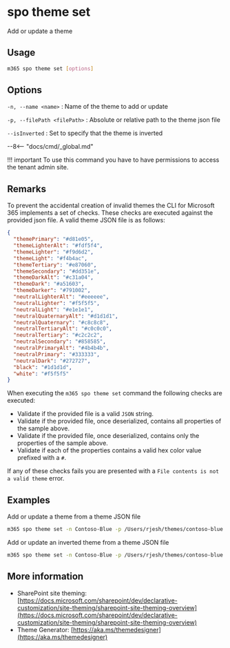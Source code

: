 # spo theme set

Add or update a theme

## Usage

```sh
m365 spo theme set [options]
```

## Options

`-n, --name <name>`
: Name of the theme to add or update

`-p, --filePath <filePath>`
: Absolute or relative path to the theme json file

`--isInverted`
: Set to specify that the theme is inverted

--8<-- "docs/cmd/_global.md"

!!! important
    To use this command you have to have permissions to access the tenant admin site.

## Remarks

To prevent the accidental creation of invalid themes the CLI for Microsoft 365 implements a set of checks. These checks are executed against the provided json file. A valid theme JSON file is as follows:

```json
{
  "themePrimary": "#d81e05",
  "themeLighterAlt": "#fdf5f4",
  "themeLighter": "#f9d6d2",
  "themeLight": "#f4b4ac",
  "themeTertiary": "#e87060",
  "themeSecondary": "#dd351e",
  "themeDarkAlt": "#c31a04",
  "themeDark": "#a51603",
  "themeDarker": "#791002",
  "neutralLighterAlt": "#eeeeee",
  "neutralLighter": "#f5f5f5",
  "neutralLight": "#e1e1e1",
  "neutralQuaternaryAlt": "#d1d1d1",
  "neutralQuaternary": "#c8c8c8",
  "neutralTertiaryAlt": "#c0c0c0",
  "neutralTertiary": "#c2c2c2",
  "neutralSecondary": "#858585",
  "neutralPrimaryAlt": "#4b4b4b",
  "neutralPrimary": "#333333",
  "neutralDark": "#272727",
  "black": "#1d1d1d",
  "white": "#f5f5f5"
}
```

When executing the `m365 spo theme set` command the following checks are executed:

- Validate if the provided file is a valid `JSON` string.
- Validate if the provided file, once deserialized, contains all properties of the sample above.
- Validate if the provided file, once deserialized, contains only the properties of the sample above.
- Validate if each of the properties contains a valid hex color value prefixed with a `#`.

If any of these checks fails you are presented with a `File contents is not a valid theme` error.

## Examples

Add or update a theme from a theme JSON file

```sh
m365 spo theme set -n Contoso-Blue -p /Users/rjesh/themes/contoso-blue.json
```

Add or update an inverted theme from a theme JSON file

```sh
m365 spo theme set -n Contoso-Blue -p /Users/rjesh/themes/contoso-blue.json --isInverted
```

## More information

- SharePoint site theming: [https://docs.microsoft.com/sharepoint/dev/declarative-customization/site-theming/sharepoint-site-theming-overview](https://docs.microsoft.com/sharepoint/dev/declarative-customization/site-theming/sharepoint-site-theming-overview)
- Theme Generator: [https://aka.ms/themedesigner](https://aka.ms/themedesigner)
